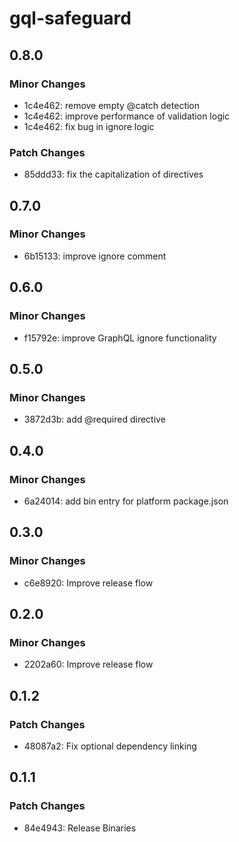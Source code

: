 # gql-safeguard

## 0.8.0

### Minor Changes

- 1c4e462: remove empty @catch detection
- 1c4e462: improve performance of validation logic
- 1c4e462: fix bug in ignore logic

### Patch Changes

- 85ddd33: fix the capitalization of directives

## 0.7.0

### Minor Changes

- 6b15133: improve ignore comment

## 0.6.0

### Minor Changes

- f15792e: improve GraphQL ignore functionality

## 0.5.0

### Minor Changes

- 3872d3b: add @required directive

## 0.4.0

### Minor Changes

- 6a24014: add bin entry for platform package.json

## 0.3.0

### Minor Changes

- c6e8920: Improve release flow

## 0.2.0

### Minor Changes

- 2202a60: Improve release flow

## 0.1.2

### Patch Changes

- 48087a2: Fix optional dependency linking

## 0.1.1

### Patch Changes

- 84e4943: Release Binaries
